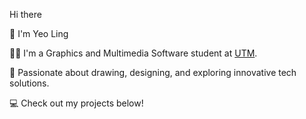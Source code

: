 Hi there                         

👋 I'm Yeo Ling

🙋‍♂️ I'm a Graphics and Multimedia Software student at [UTM](https://www.utm.my/).  

🌟 Passionate about drawing, designing, and exploring innovative tech solutions. 

💻 Check out my projects below!
